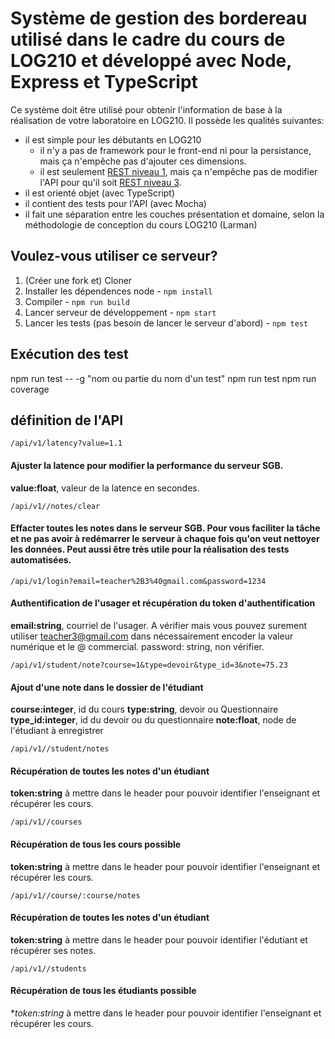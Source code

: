 # Système de gestion des bordereau utilisé dans le cadre du cours de LOG210 et développé avec Node, Express et TypeScript

Ce système doit être utilisé pour obtenir l'information de base à la réalisation de votre laboratoire en LOG210. Il possède les qualités suivantes:

 - il est simple pour les débutants en LOG210
   - il n'y a pas de framework pour le front-end ni pour la persistance, mais ça n'empêche pas d'ajouter ces dimensions.
   - il est seulement [REST niveau 1](https://restfulapi.net/richardson-maturity-model/#level-one), mais ça n'empêche pas de modifier l'API pour qu'il soit [REST niveau 3](https://restfulapi.net/richardson-maturity-model/#level-three). 
 - il est orienté objet (avec TypeScript)
 - il contient des tests pour l'API (avec Mocha)
 - il fait une séparation entre les couches présentation et domaine, selon la méthodologie de conception du cours LOG210 (Larman)

## Voulez-vous utiliser ce serveur?

1. (Créer une fork et) Cloner
2. Installer les dépendences node - ```npm install```
3. Compiler - ```npm run build```
4. Lancer serveur de développement - ```npm start```
5. Lancer les tests (pas besoin de lancer le serveur d'abord) - ```npm test```

## Exécution des test
npm run test -- -g "nom ou partie du nom d'un test"
npm run test
npm run coverage

## définition de l'API

```/api/v1/latency?value=1.1```
#### Ajuster la latence pour modifier la performance du serveur SGB.  
**value:float**, valeur de la latence en secondes.



```/api/v1//notes/clear```
#### Effacter toutes les notes dans le serveur SGB.  Pour vous faciliter la tâche et ne pas avoir à redémarrer le serveur à chaque fois qu'on veut nettoyer les données.  Peut aussi être très utile pour la réalisation des tests automatisées.



```/api/v1/login?email=teacher%2B3%40gmail.com&password=1234```
#### Authentification de l'usager et récupération du token d'authentification
**email:string**, courriel de l'usager.  A vérifier mais vous pouvez surement utiliser teacher3@gmail.com dans nécessairement encoder la valeur numérique et le @ commercial.
password: string, non vérifier. 



```/api/v1/student/note?course=1&type=devoir&type_id=3&note=75.23```
#### Ajout d'une note dans le dossier de l'étudiant
**course:integer**, id du cours
**type:string**,  devoir ou Questionnaire
**type_id:integer**, id du devoir ou du questionnaire
**note:float**, node de l'étudiant à enregistrer



```/api/v1//student/notes```
#### Récupération de toutes les notes d'un étudiant
**token:string** à mettre dans le header pour pouvoir identifier l'enseignant et récupérer les cours.



```/api/v1//courses```
#### Récupération de tous les cours possible
**token:string** à mettre dans le header pour pouvoir identifier l'enseignant et récupérer les cours.



```/api/v1//course/:course/notes```
#### Récupération de toutes les notes d'un étudiant
**token:string** à mettre dans le header pour pouvoir identifier l'édutiant et récupérer ses notes.



```/api/v1//students```
####   Récupération de tous les étudiants possible
**token:string* à mettre dans le header pour pouvoir identifier l'enseignant et récupérer les cours.
